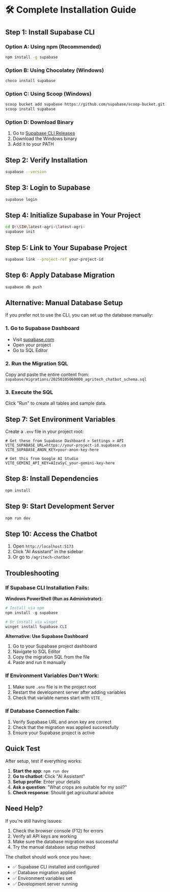 # 🛠️ Complete Installation Guide

## Step 1: Install Supabase CLI

### Option A: Using npm (Recommended)
```bash
npm install -g supabase
```

### Option B: Using Chocolatey (Windows)
```bash
choco install supabase
```

### Option C: Using Scoop (Windows)
```bash
scoop bucket add supabase https://github.com/supabase/scoop-bucket.git
scoop install supabase
```

### Option D: Download Binary
1. Go to [Supabase CLI Releases](https://github.com/supabase/cli/releases)
2. Download the Windows binary
3. Add it to your PATH

## Step 2: Verify Installation
```bash
supabase --version
```

## Step 3: Login to Supabase
```bash
supabase login
```

## Step 4: Initialize Supabase in Your Project
```bash
cd D:\SIH\latest-agri-\latest-agri-
supabase init
```

## Step 5: Link to Your Supabase Project
```bash
supabase link --project-ref your-project-id
```

## Step 6: Apply Database Migration
```bash
supabase db push
```

## Alternative: Manual Database Setup

If you prefer not to use the CLI, you can set up the database manually:

### 1. Go to Supabase Dashboard
- Visit [supabase.com](https://supabase.com)
- Open your project
- Go to SQL Editor

### 2. Run the Migration SQL
Copy and paste the entire content from:
`supabase/migrations/20250105060000_agritech_chatbot_schema.sql`

### 3. Execute the SQL
Click "Run" to create all tables and sample data.

## Step 7: Set Environment Variables

Create a `.env` file in your project root:

```env
# Get these from Supabase Dashboard > Settings > API
VITE_SUPABASE_URL=https://your-project-id.supabase.co
VITE_SUPABASE_ANON_KEY=your-anon-key-here

# Get this from Google AI Studio
VITE_GEMINI_API_KEY=AIzaSyC_your-gemini-key-here
```

## Step 8: Install Dependencies
```bash
npm install
```

## Step 9: Start Development Server
```bash
npm run dev
```

## Step 10: Access the Chatbot
1. Open `http://localhost:5173`
2. Click "AI Assistant" in the sidebar
3. Or go to `/agritech-chatbot`

## Troubleshooting

### If Supabase CLI Installation Fails:

**Windows PowerShell (Run as Administrator):**
```powershell
# Install via npm
npm install -g supabase

# Or install via winget
winget install Supabase.CLI
```

**Alternative: Use Supabase Dashboard**
1. Go to your Supabase project dashboard
2. Navigate to SQL Editor
3. Copy the migration SQL from the file
4. Paste and run it manually

### If Environment Variables Don't Work:
1. Make sure `.env` file is in the project root
2. Restart the development server after adding variables
3. Check that variable names start with `VITE_`

### If Database Connection Fails:
1. Verify Supabase URL and anon key are correct
2. Check that the migration was applied successfully
3. Ensure your Supabase project is active

## Quick Test

After setup, test if everything works:

1. **Start the app**: `npm run dev`
2. **Go to chatbot**: Click "AI Assistant"
3. **Setup profile**: Enter your details
4. **Ask a question**: "What crops are suitable for my soil?"
5. **Check response**: Should get agricultural advice

## Need Help?

If you're still having issues:
1. Check the browser console (F12) for errors
2. Verify all API keys are working
3. Make sure the database migration was successful
4. Try the manual database setup method

The chatbot should work once you have:
- ✅ Supabase CLI installed and configured
- ✅ Database migration applied
- ✅ Environment variables set
- ✅ Development server running
